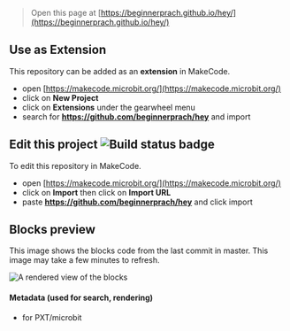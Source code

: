 
> Open this page at [https://beginnerprach.github.io/hey/](https://beginnerprach.github.io/hey/)

## Use as Extension

This repository can be added as an **extension** in MakeCode.

* open [https://makecode.microbit.org/](https://makecode.microbit.org/)
* click on **New Project**
* click on **Extensions** under the gearwheel menu
* search for **https://github.com/beginnerprach/hey** and import

## Edit this project ![Build status badge](https://github.com/beginnerprach/hey/workflows/MakeCode/badge.svg)

To edit this repository in MakeCode.

* open [https://makecode.microbit.org/](https://makecode.microbit.org/)
* click on **Import** then click on **Import URL**
* paste **https://github.com/beginnerprach/hey** and click import

## Blocks preview

This image shows the blocks code from the last commit in master.
This image may take a few minutes to refresh.

![A rendered view of the blocks](https://github.com/beginnerprach/hey/raw/master/.github/makecode/blocks.png)

#### Metadata (used for search, rendering)

* for PXT/microbit
<script src="https://makecode.com/gh-pages-embed.js"></script><script>makeCodeRender("{{ site.makecode.home_url }}", "{{ site.github.owner_name }}/{{ site.github.repository_name }}");</script>
